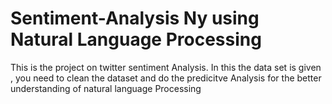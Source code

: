 # Sentiment-Analysis Ny using Natural Language Processing
This is the project  on twitter sentiment Analysis.
In this the data set is given , you need to clean the dataset and do the predicitve Analysis for the better understanding of natural language Processing
